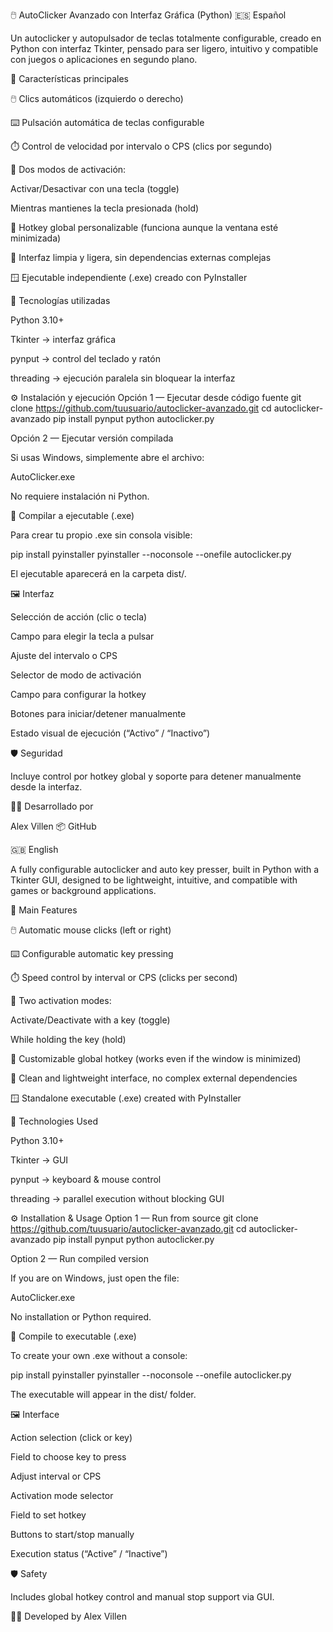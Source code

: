 🖱️ AutoClicker Avanzado con Interfaz Gráfica (Python)
🇪🇸 Español

Un autoclicker y autopulsador de teclas totalmente configurable, creado en Python con interfaz Tkinter, pensado para ser ligero, intuitivo y compatible con juegos o aplicaciones en segundo plano.

🚀 Características principales

🖱️ Clics automáticos (izquierdo o derecho)

⌨️ Pulsación automática de teclas configurable

⏱️ Control de velocidad por intervalo o CPS (clics por segundo)

🔁 Dos modos de activación:

Activar/Desactivar con una tecla (toggle)

Mientras mantienes la tecla presionada (hold)

🎯 Hotkey global personalizable (funciona aunque la ventana esté minimizada)

🧩 Interfaz limpia y ligera, sin dependencias externas complejas

🪟 Ejecutable independiente (.exe) creado con PyInstaller

🧠 Tecnologías utilizadas

Python 3.10+

Tkinter → interfaz gráfica

pynput → control del teclado y ratón

threading → ejecución paralela sin bloquear la interfaz

⚙️ Instalación y ejecución
Opción 1 — Ejecutar desde código fuente
git clone https://github.com/tuusuario/autoclicker-avanzado.git
cd autoclicker-avanzado
pip install pynput
python autoclicker.py

Opción 2 — Ejecutar versión compilada

Si usas Windows, simplemente abre el archivo:

AutoClicker.exe


No requiere instalación ni Python.

🧩 Compilar a ejecutable (.exe)

Para crear tu propio .exe sin consola visible:

pip install pyinstaller
pyinstaller --noconsole --onefile autoclicker.py


El ejecutable aparecerá en la carpeta dist/.

🖼️ Interfaz

Selección de acción (clic o tecla)

Campo para elegir la tecla a pulsar

Ajuste del intervalo o CPS

Selector de modo de activación

Campo para configurar la hotkey

Botones para iniciar/detener manualmente

Estado visual de ejecución (“Activo” / “Inactivo”)

🛡️ Seguridad

Incluye control por hotkey global y soporte para detener manualmente desde la interfaz.

🧑‍💻 Desarrollado por

Alex Villen
📦 GitHub

🇬🇧 English

A fully configurable autoclicker and auto key presser, built in Python with a Tkinter GUI, designed to be lightweight, intuitive, and compatible with games or background applications.

🚀 Main Features

🖱️ Automatic mouse clicks (left or right)

⌨️ Configurable automatic key pressing

⏱️ Speed control by interval or CPS (clicks per second)

🔁 Two activation modes:

Activate/Deactivate with a key (toggle)

While holding the key (hold)

🎯 Customizable global hotkey (works even if the window is minimized)

🧩 Clean and lightweight interface, no complex external dependencies

🪟 Standalone executable (.exe) created with PyInstaller

🧠 Technologies Used

Python 3.10+

Tkinter → GUI

pynput → keyboard & mouse control

threading → parallel execution without blocking GUI

⚙️ Installation & Usage
Option 1 — Run from source
git clone https://github.com/tuusuario/autoclicker-avanzado.git
cd autoclicker-avanzado
pip install pynput
python autoclicker.py

Option 2 — Run compiled version

If you are on Windows, just open the file:

AutoClicker.exe


No installation or Python required.

🧩 Compile to executable (.exe)

To create your own .exe without a console:

pip install pyinstaller
pyinstaller --noconsole --onefile autoclicker.py


The executable will appear in the dist/ folder.

🖼️ Interface

Action selection (click or key)

Field to choose key to press

Adjust interval or CPS

Activation mode selector

Field to set hotkey

Buttons to start/stop manually

Execution status (“Active” / “Inactive”)

🛡️ Safety

Includes global hotkey control and manual stop support via GUI.

🧑‍💻 Developed by Alex Villen


